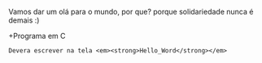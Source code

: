 Vamos dar um olá para o mundo, por que? porque solidariedade nunca é demais :)

+Programa em C

    Devera escrever na tela <em><strong>Hello_Word</strong></em>